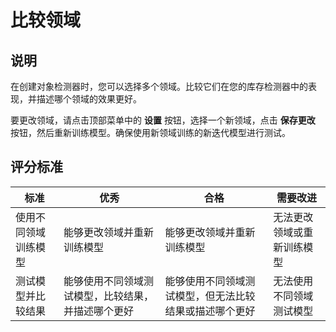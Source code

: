 <!--
CO_OP_TRANSLATOR_METADATA:
{
  "original_hash": "d93ee76fac4c2199973689ecd05baaf9",
  "translation_date": "2025-08-24T21:18:15+00:00",
  "source_file": "5-retail/lessons/1-train-stock-detector/assignment.md",
  "language_code": "zh"
}
-->
# 比较领域

## 说明

在创建对象检测器时，您可以选择多个领域。比较它们在您的库存检测器中的表现，并描述哪个领域的效果更好。

要更改领域，请点击顶部菜单中的 **设置** 按钮，选择一个新领域，点击 **保存更改** 按钮，然后重新训练模型。确保使用新领域训练的新迭代模型进行测试。

## 评分标准

| 标准 | 优秀 | 合格 | 需要改进 |
| ---- | ---- | ---- | -------- |
| 使用不同领域训练模型 | 能够更改领域并重新训练模型 | 能够更改领域并重新训练模型 | 无法更改领域或重新训练模型 |
| 测试模型并比较结果 | 能够使用不同领域测试模型，比较结果，并描述哪个更好 | 能够使用不同领域测试模型，但无法比较结果或描述哪个更好 | 无法使用不同领域测试模型 |

